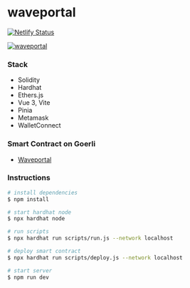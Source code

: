 # waveportal
[![Netlify Status](https://api.netlify.com/api/v1/badges/fee1636f-0aa9-4724-8b7e-c9bf943ecbd9/deploy-status)](https://app.netlify.com/sites/waveportal-dapp/deploys)

[![waveportal](https://wgxwocyublngaeisjxte.supabase.co/storage/v1/object/public/assets/projects/waveportal-cover.jpg)](https://wgxwocyublngaeisjxte.supabase.co/storage/v1/object/public/assets/projects/waveportal-cover.jpg)


### Stack
- Solidity
- Hardhat
- Ethers.js
- Vue 3, Vite
- Pinia
- Metamask
- WalletConnect

### Smart Contract on Goerli
- [Waveportal](https://goerli.etherscan.io/address/0xf7b7ab1de3fba402e563e3f9b17547a0aaddb078)

### Instructions

``` bash
# install dependencies
$ npm install

# start hardhat node
$ npx hardhat node

# run scripts
$ npx hardhat run scripts/run.js --network localhost

# deploy smart contract
$ npx hardhat run scripts/deploy.js --network localhost

# start server
$ npm run dev
```
